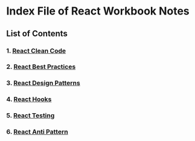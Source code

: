 # Index File of React Workbook Notes

## List of Contents

### 1. [React Clean Code](./react-clean-code.md)
### 2. [React Best Practices](./react-best-practices.md)
### 3. [React Design Patterns](./react-design-patterns.md)
### 4. [React Hooks](./react-hooks.md)
### 5. [React Testing](./react-testing.md)
### 6. [React Anti Pattern](./react-anti-pattern.md)
